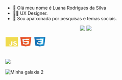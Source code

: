 - 👋 Olá meu nome é Luana Rodrigues da Silva
- 👩‍💻 UX Designer.
- 🔎 Sou apaixonada por pesquisas e temas sociais.

<div align="center">
  <a href="https://github.com/Luana-RodriguesdaSilva"></a>
  <img height="180em" src="https://github-readme-stats.vercel.app/api?username=Luana-RodriguesdaSilva&show_icons=true&theme=synthwave&include_all_commits=false&count_private=false"/>
  <img height="180em" src="https://github-readme-stats.vercel.app/api/top-langs/?username=Luana-RodriguesdaSilva&layout=compact&langs_count=7&theme=synthwave"/>
</div>
  
  <div style="display: inline_block"><br>
  <img align="center" alt="Luana-Js" height="30" width="40" src="https://raw.githubusercontent.com/devicons/devicon/master/icons/javascript/javascript-plain.svg">
  <img align="center" alt="Luana-HTML" height="30" width="40" src="https://raw.githubusercontent.com/devicons/devicon/master/icons/html5/html5-original.svg">
  <img align="center" alt="Luana-CSS" height="30" width="40" src="https://raw.githubusercontent.com/devicons/devicon/master/icons/css3/css3-original.svg">
  </div>
  
  #
  <div>
     <a href="https://www.linkedin.com/in/LuanaRodriguesdaSilva" target="_blank"><img src="https://img.shields.io/badge/-LinkedIn-%230077B5?style=for-the-badge&logo=linkedin&logoColor=white" target="_blank"></a> 
 </div>    
     

  
  ![Minha galaxia 2](https://github.com/Luana-RodriguesdaSilva/Luana-RodriguesdaSilva/assets/106934139/f289bfc2-ba1b-4372-8ae0-7354e74fb3bb)

 
  

